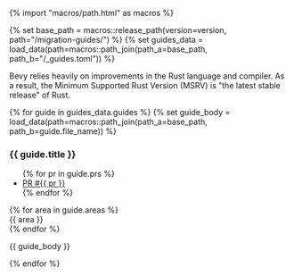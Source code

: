 {% import "macros/path.html" as macros %}

{% set base_path = macros::release_path(version=version, path="/migration-guides/") %}
{% set guides_data = load_data(path=macros::path_join(path_a=base_path, path_b="/_guides.toml")) %}

<aside class="callout callout--warning">
  <p>Bevy relies heavily on improvements in the Rust language and compiler. As a result, the Minimum Supported Rust Version (MSRV) is "the latest stable release" of Rust.</p>
</aside>

<div class="migration-guide">
{% for guide in guides_data.guides %}
{% set guide_body = load_data(path=macros::path_join(path_a=base_path, path_b=guide.file_name)) %}

### {{ guide.title }}
<ul class="migration-guide-pr-list">
{% for pr in guide.prs %}
<li><a href="https://github.com/bevyengine/bevy/pull/{{ pr }}">PR #{{ pr }}</a></li>
{% endfor %}
</ul>

<div class="migration-guide-area-tags">
{% for area in guide.areas %}
<div class="migration-guide-area-tag">{{ area }}</div>
{% endfor %}
</div>

{{ guide_body }}

{% endfor %}
</div>
